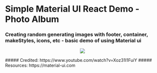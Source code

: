 # Simple Material UI React Demo - Photo Album 
### Creating random generating images with footer, container, makeStyles, icons, etc - basic demo of using Material ui
<p align='center'>
  <image src="file:///Users/seunghyup_o/Desktop/Screen%20Shot%202021-07-15%20at%202.29.55%20PM.png">
</p>
##### Credited: https://www.youtube.com/watch?v=Xoz31I1FuiY
##### Resources:  https://material-ui.com
